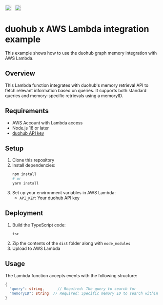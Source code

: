 <img src="https://upload.wikimedia.org/wikipedia/commons/thumb/5/5c/Amazon_Lambda_architecture_logo.svg/1920px-Amazon_Lambda_architecture_logo.svg.png" alt="lambda logo" height="20">  &nbsp; <img src="https://mintlify.s3-us-west-1.amazonaws.com/duohub/logo/logo-light.svg" alt="duohub logo" height="20">

# duohub x AWS Lambda integration example

This example shows how to use the duohub graph memory integration with AWS Lambda. 

## Overview

This Lambda function integrates with duohub's memory retrieval API to fetch relevant information based on queries. It supports both standard queries and memory-specific retrievals using a memoryID.

## Requirements

- AWS Account with Lambda access
- Node.js 18 or later
- [duohub API key](https://app.duohub.ai/account)

## Setup

1. Clone this repository
2. Install dependencies:
   ```bash
   npm install
   # or
   yarn install
   ```
3. Set up your environment variables in AWS Lambda:
   - `API_KEY`: Your duohub API key

## Deployment

1. Build the TypeScript code:
   ```bash
   tsc
   ```
2. Zip the contents of the `dist` folder along with `node_modules`
3. Upload to AWS Lambda

## Usage

The Lambda function accepts events with the following structure:

```typescript
{
  "query": string,      // Required: The query to search for
  "memoryID": string  // Required: Specific memory ID to search within
}
```
